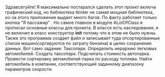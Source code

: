 Здравсвтуйте! Я максимально постарался сделать этот проект включа графический код, но библиотека tkinter не самая мощная библиотека, из-за этого приложение выдает много багов. По факту работает только кнопка "Я пассажир"
. Но самое главное в модуле ALotOfClass я прописал основные классы для проекта. В классе есть наследования, я не включил в класс конструктор __init__ потому что в этом не было нужны. Также это программа создает файл и записывает туда отсортированные списки машин(сортируются по затрату бензина)
в целях сохранения данных. Вот само задание:
   Таксопарк. Определить иерархию легковых автомобилей. Создать таксопарк. Подсчитать стоимость автопарка. Провести сортировку автомобилей парка по расходу топлива. Найти автомобиль в компании, соответствующий заданному диапазону параметров скорости. 
